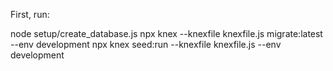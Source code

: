 First, run:

node setup/create_database.js
npx knex --knexfile knexfile.js migrate:latest --env development
npx knex seed:run --knexfile knexfile.js --env development
